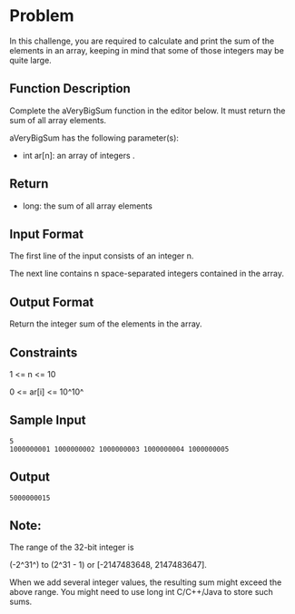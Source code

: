 # Problem
In this challenge, you are required to calculate and print the sum of the elements in an array, keeping in mind that some of those integers may be quite large.

## Function Description

Complete the aVeryBigSum function in the editor below. It must return the sum of all array elements.

aVeryBigSum has the following parameter(s):

  - int ar[n]: an array of integers .

## Return
  - long: the sum of all array elements

## Input Format
The first line of the input consists of an integer n.

The next line contains n space-separated integers contained in the array.

## Output Format
Return the integer sum of the elements in the array.

## Constraints
1 <= n <= 10

0 <= ar[i] <= 10^10^

## Sample Input
```
5
1000000001 1000000002 1000000003 1000000004 1000000005
```
## Output
```
5000000015
```
## Note:
The range of the 32-bit integer is 

(-2^31^) to (2^31 - 1) or [-2147483648, 2147483647].

When we add several integer values, the resulting sum might exceed the above range. You might need to use long int C/C++/Java to store such sums.